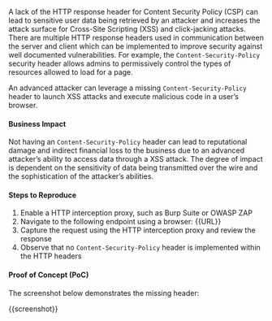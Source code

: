 A lack of the HTTP response header for Content Security Policy (CSP) can lead to sensitive user data being retrieved by an attacker and increases the attack surface for Cross-Site Scripting (XSS) and click-jacking attacks. There are multiple HTTP response headers used in communication between the server and client which can be implemented to improve security against well documented vulnerabilities. For example, the `Content-Security-Policy` security header allows admins to permissively control the types of resources allowed to load for a page.

An advanced attacker can leverage a missing `Content-Security-Policy` header to launch XSS attacks and execute malicious code in a user’s browser.

#### Business Impact

Not having an `Content-Security-Policy` header can lead to reputational damage and indirect financial loss to the business due to an advanced attacker’s ability to access data through a XSS attack. The degree of impact is dependent on the sensitivity of data being transmitted over the wire and the sophistication of the attacker’s abilities.

#### Steps to Reproduce

1. Enable a HTTP interception proxy, such as Burp Suite or OWASP ZAP
1. Navigate to the following endpoint using a browser: {{URL}}
1. Capture the request using the HTTP interception proxy and review the response
1. Observe that no `Content-Security-Policy` header is implemented within the HTTP headers

#### Proof of Concept (PoC)

The screenshot below demonstrates the missing header:

{{screenshot}}
